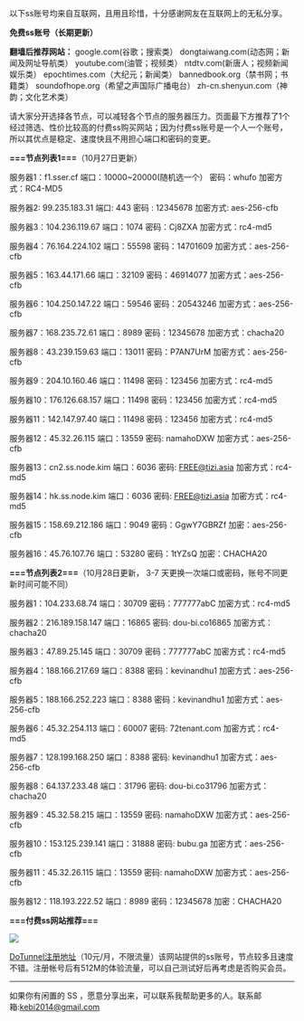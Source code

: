 以下ss账号均来自互联网，且用且珍惜，十分感谢网友在互联网上的无私分享。

**免费ss账号（长期更新）**

**翻墙后推荐网站：** google.com(谷歌；搜索类） dongtaiwang.com(动态网；新闻及网址导航类）  youtube.com(油管；视频类）  ntdtv.com(新唐人；视频新闻娱乐类）    epochtimes.com（大纪元；新闻类）   bannedbook.org（禁书网；书籍类）   soundofhope.org（希望之声国际广播电台）
    zh-cn.shenyun.com（神韵；文化艺术类）

请大家分开选择各节点，可以减轻各个节点的服务器压力。页面最下方推荐了1个经过筛选、性价比较高的付费ss购买网站；因为付费ss账号是一个人一个账号，所以其优点是稳定、速度快且不用担心端口和密码的变更。

**===节点列表1===**（10月27日更新）

服务器1：f1.sser.cf
端口：10000~20000(随机选一个）
密码：whufo
加密方式：RC4-MD5

服务器2:  99.235.183.31
端口:  443
密码 : 12345678
加密方式: aes-256-cfb


服务器3：104.236.119.67
端口：1074
密码：Cj8ZXA
加密方式：rc4-md5


服务器4：76.164.224.102
端口：55598
密码：14701609
加密方式：aes-256-cfb


服务器5：163.44.171.66
端口：32109
密码：46914077
加密方式：aes-256-cfb

服务器6：104.250.147.22
端口：59546
密码：20543246
加密方式：aes-256-cfb

服务器7：168.235.72.61
端口：8989
密码：12345678
加密方式：chacha20

服务器8：43.239.159.63
端口：13011
密码：P7AN7UrM
加密方式：aes-256-cfb

服务器9：204.10.160.46
端口：11498
密码：123456
加密方式：rc4-md5

服务器10：176.126.68.157
端口：11498
密码：123456
加密方式：rc4-md5

服务器11：142.147.97.40
端口：11498
密码：123456
加密方式：rc4-md5

服务器12：45.32.26.115
端口：13559
密码: namahoDXW
加密方式：aes-256-cfb

服务器13：cn2.ss.node.kim
端口：6036
密码: FREE@tizi.asia
加密方式：rc4-md5

服务器14：hk.ss.node.kim
端口：6036
密码: FREE@tizi.asia
加密方式：rc4-md5

服务器15：158.69.212.186
端口：9049
密码：GgwY7GBRZf
加密：aes-256-cfb

服务器16：45.76.107.76
端口：53280
密码：1tYZsQ
加密：CHACHA20


**===节点列表2===**（10月28日更新， 3-7 天更换一次端口或密码，账号不同更新时间可能不同）

服务器1：104.233.68.74  端口：30709  密码：777777abC   加密方式：rc4-md5

服务器2：216.189.158.147 端口：16865  密码: dou-bi.co16865 加密方式：chacha20

服务器3：47.89.25.145  端口：30709  密码：777777abC   加密方式：rc4-md5

服务器4：188.166.217.69  端口：8388  密码：kevinandhu1   加密方式：aes-256-cfb

服务器5：188.166.252.223 端口：8388  密码：kevinandhu1   加密方式：aes-256-cfb

服务器6：45.32.254.113 端口：60007  密码: 72tenant.com  加密方式：rc4-md5

服务器7：128.199.168.250 端口：8388  密码: kevinandhu1  加密方式：aes-256-cfb

服务器8：64.137.233.48 端口：31796  密码: dou-bi.co31796 加密方式：chacha20

服务器9：45.32.58.215 端口：13559  密码: namahoDXW  加密方式：aes-256-cfb

服务器10：153.125.239.141 端口：31888  密码: bubu.ga  加密方式：aes-256-cfb

服务器11：45.32.26.115 端口：13559  密码: namahoDXW  加密方式：aes-256-cfb

服务器12：118.193.222.52  端口：8989  密码：12345678  加密：CHACHA20






**===付费ss网站推荐===**

![](https://raw.githubusercontent.com/Alvin9999/pac2/master/dotunel.png)


 [DoTunnel注册地址](https://www.dotunnel002.com/auth/register?ref_by=13855)（10元/月，不限流量）该网站提供的ss账号，节点较多且速度不错。注册帐号后有512M的体验流量，可以自己测试好后再考虑是否购买会员。




***


如果你有闲置的 SS ，愿意分享出来，可以联系我帮助更多的人。联系邮箱:kebi2014@gmail.com



